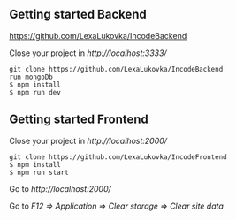 ## Getting started Backend
https://github.com/LexaLukovka/IncodeBackend

Close your project in *http://localhost:3333/*

    git clone https://github.com/LexaLukovka/IncodeBackend
    run mongoDb
    $ npm install
    $ npm run dev
    
## Getting started Frontend
Close your project in *http://localhost:2000/*

    git clone https://github.com/LexaLukovka/IncodeFrontend
    $ npm install
    $ npm run start

Go to *http://localhost:2000/*

Go to *F12 => Application => Clear storage => Clear site data*

